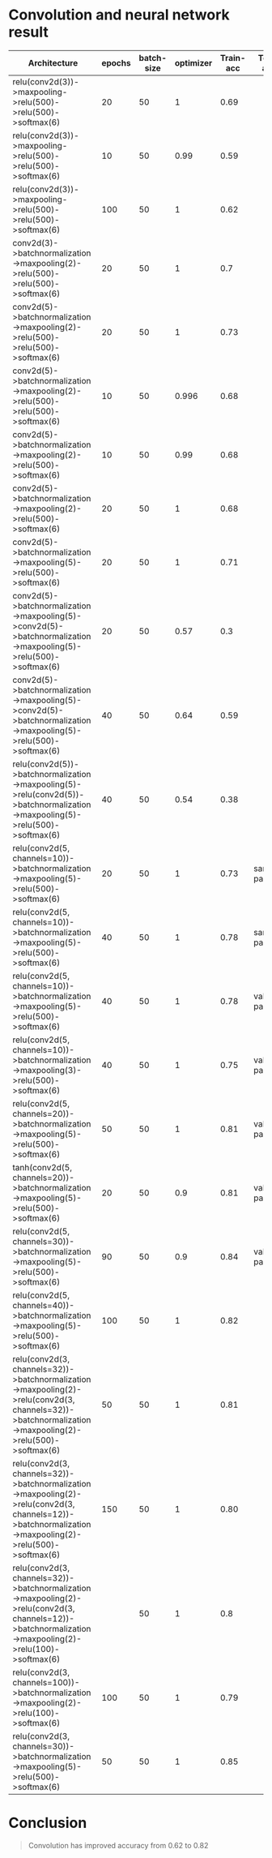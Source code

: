 # Convolution and neural network result
|Architecture|epochs|batch-size|optimizer|Train-acc|Test-acc|Loss-func|ملاحظات
|---|---|---|---|---|---|---|---|
|relu(conv2d(3))->maxpooling->relu(500)->relu(500)->softmax(6)|20|50|1|0.69|
|relu(conv2d(3))->maxpooling->relu(500)->relu(500)->softmax(6)|10|50|0.99|0.59|
|relu(conv2d(3))->maxpooling->relu(500)->relu(500)->softmax(6)|100|50|1|0.62|
|conv2d(3)->batchnormalization->maxpooling(2)->relu(500)->relu(500)->softmax(6)|20|50|1|0.7|
|conv2d(5)->batchnormalization->maxpooling(2)->relu(500)->relu(500)->softmax(6)|20|50|1|0.73|
|conv2d(5)->batchnormalization->maxpooling(2)->relu(500)->relu(500)->softmax(6)|10|50|0.996|0.68|
|conv2d(5)->batchnormalization->maxpooling(2)->relu(500)->softmax(6)|10|50|0.99|0.68|
|conv2d(5)->batchnormalization->maxpooling(2)->relu(500)->softmax(6)|20|50|1|0.68|
|conv2d(5)->batchnormalization->maxpooling(5)->relu(500)->softmax(6)|20|50|1|0.71|
|conv2d(5)->batchnormalization->maxpooling(5)->conv2d(5)->batchnormalization->maxpooling(5)->relu(500)->softmax(6)|20|50|0.57|0.3|
|conv2d(5)->batchnormalization->maxpooling(5)->conv2d(5)->batchnormalization->maxpooling(5)->relu(500)->softmax(6)|40|50|0.64|0.59|
|relu(conv2d(5))->batchnormalization->maxpooling(5)->relu(conv2d(5))->batchnormalization->maxpooling(5)->relu(500)->softmax(6)|40|50|0.54|0.38|
|relu(conv2d(5, channels=10))->batchnormalization->maxpooling(5)->relu(500)->softmax(6)|20|50|1|0.73|same padding
|relu(conv2d(5, channels=10))->batchnormalization->maxpooling(5)->relu(500)->softmax(6)|40|50|1|0.78|same padding
|relu(conv2d(5, channels=10))->batchnormalization->maxpooling(5)->relu(500)->softmax(6)|40|50|1|0.78|valid padding
|relu(conv2d(5, channels=10))->batchnormalization->maxpooling(3)->relu(500)->softmax(6)|40|50|1|0.75|valid padding
|relu(conv2d(5, channels=20))->batchnormalization->maxpooling(5)->relu(500)->softmax(6)|50|50|1|0.81|valid padding
|tanh(conv2d(5, channels=20))->batchnormalization->maxpooling(5)->relu(500)->softmax(6)|20|50|0.9|0.81|valid padding
|relu(conv2d(5, channels=30))->batchnormalization->maxpooling(5)->relu(500)->softmax(6)|90|50|0.9|0.84|valid padding
|relu(conv2d(5, channels=40))->batchnormalization->maxpooling(5)->relu(500)->softmax(6)|100|50|1|0.82|
|relu(conv2d(3, channels=32))->batchnormalization->maxpooling(2)->relu(conv2d(3, channels=32))->batchnormalization->maxpooling(2)->relu(500)->softmax(6)|50|50|1|0.81|
|relu(conv2d(3, channels=32))->batchnormalization->maxpooling(2)->relu(conv2d(3, channels=12))->batchnormalization->maxpooling(2)->relu(500)->softmax(6)|150|50|1|0.80|
|relu(conv2d(3, channels=32))->batchnormalization->maxpooling(2)->relu(conv2d(3, channels=12))->batchnormalization->maxpooling(2)->relu(100)->softmax(6)||50|1|0.8|
|relu(conv2d(3, channels=100))->batchnormalization->maxpooling(2)->relu(100)->softmax(6)|100|50|1|0.79|
|relu(conv2d(3, channels=30))->batchnormalization->maxpooling(5)->relu(500)->softmax(6)|50|50|1|0.85|


# Conclusion
>Convolution has improved accuracy from 0.62 to 0.82






